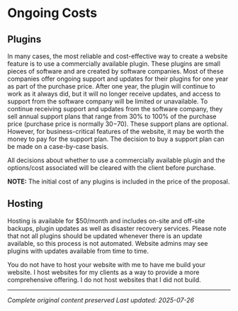 # Ongoing Costs

## Plugins

In many cases, the most reliable and cost-effective way to create a website feature is to use a commercially available plugin. These plugins are small pieces of software and are created by software companies. Most of these companies offer ongoing support and updates for their plugins for one year as part of the purchase price. After one year, the plugin will continue to work as it always did, but it will no longer receive updates, and access to support from the software company will be limited or unavailable. To continue receiving support and updates from the software company, they sell annual support plans that range from 30% to 100% of the purchase price (purchase price is normally $30-$70). These support plans are optional. However, for business-critical features of the website, it may be worth the money to pay for the support plan. The decision to buy a support plan can be made on a case-by-case basis.

All decisions about whether to use a commercially available plugin and the options/cost associated will be cleared with the client before purchase.

**NOTE:** The initial cost of any plugins is included in the price of the proposal.

## Hosting

Hosting is available for $50/month and includes on-site and off-site backups, plugin updates as well as disaster recovery services. Please note that not all plugins should be updated whenever there is an update available, so this process is not automated. Website admins may see plugins with updates available from time to time.

You do not have to host your website with me to have me build your website. I host websites for my clients as a way to provide a more comprehensive offering. I do not host websites that I did not build.

---

*Complete original content preserved*
*Last updated: 2025-07-26*
